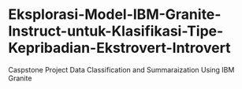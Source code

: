 # Eksplorasi-Model-IBM-Granite-Instruct-untuk-Klasifikasi-Tipe-Kepribadian-Ekstrovert-Introvert
Caspstone Project Data Classification and Summaraization Using IBM Granite
